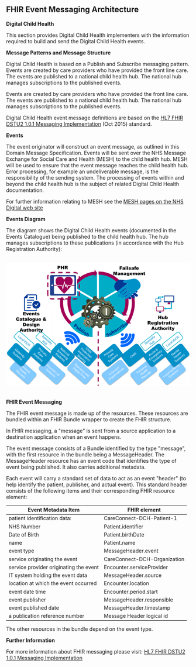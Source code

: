 ## FHIR Event Messaging Architecture ##


**Digital Child Health**

This section provides Digital Child Health implementers with the information required to build and send the Digital Child Health events.

**Message Patterns and Message Structure**

Digital Child Health is based on a Publish and Subscribe messaging pattern. Events are created by care providers who have provided the front line care. The events are published to a national child health hub. The national hub manages subscriptions to the published events.


Events are created by care providers who have provided the front line care. The events are published to a national child health hub. The national hub manages subscriptions to the published events.

Digital Child Health event message definitions are based on the [HL7 FHIR DSTU2 1.0.1 Messaging Implementation] (Oct 2015) standard.

**Events**

The event originator will construct an event message, as outlined in this Domain Message Specification. Events will be sent over the NHS Message Exchange for Social Care and Health (MESH) to the child health hub. MESH will be used to ensure that the event message reaches the child health hub. Error processing, for example an undeliverable message, is the responsibility of the sending system. The processing of events within and beyond the child health hub is the subject of related Digital Child Health documentation.

For further information relating to MESH see the [MESH pages on the NHS Digital web site]

**Events Diagram**

The diagram shows the Digital Child Health events (documented in the Events Catalogue) being published to the child health hub. The hub manages subscriptions to these publications (in accordance with the Hub Registration Authority):

</br>
<div style="display: block;"><img  src="Events.png" alt="DCHEvents"></div>  
</br>


**FHIR Event Messaging**

The FHIR event message is made up of the resources. These resources are bundled within an FHIR Bundle wrapper to create the FHIR structure.

In FHIR messaging, a "message" is sent from a source application to a destination application when an event happens. 

The event message consists of a Bundle identified by the type "message", with the first resource in the bundle being a MessageHeader. The MessageHeader resource has an event code that identifies the type of event being published. It also carries additional metadata.

Each event will carry a standard set of data to act as an event "header" (to help identify the patient, publisher, and actual event). This standard header consists of the following items and their corresponding FHIR resource element:



| Event Metadata Item                    | FHIR element                 |
|----------------------------------------|------------------------------|
| patient identification data:           | CareConnect-DCH-Patient-1    |
| NHS Number                             | Patient.identifier           |
| Date of Birth                          | Patient.birthDate            |
| name                                   | Patient.name                 |
| event type                             | MessageHeader.event          |
| service originating the event          | CareConnect-DCH-Organization |
| service provider originating the event | Encounter.serviceProvider    |
| IT system holding the event data       | MessageHeader.source         |
| location at which the event occurred   | Encounter.location           |
| event date time                        | Encounter.period.start       |
| event publisher                        | MessageHeader.responsible    |
| event published date                   | MessageHeader.timestamp      |
| a publication reference number         | Message Header logical id    |

The other resources in the bundle depend on the event type.

**Further Information**
  
For more information about FHIR messaging please visit: [HL7 FHIR DSTU2 1.0.1 Messaging Implementation]


[HL7 FHIR DSTU2 1.0.1 Messaging Implementation]:https://www.hl7.org/fhir/DSTU2/messaging.html
[MESH pages on the NHS Digital web site]:https://digital.nhs.uk/message-exchange-social-care-health